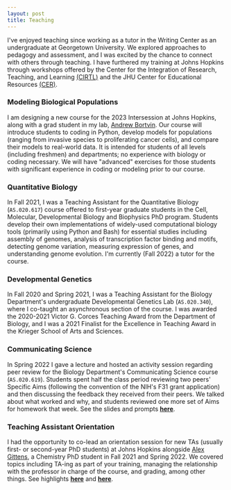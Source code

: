 ```yaml
---
layout: post
title: Teaching
---
```


I've enjoyed teaching since working as a tutor in the Writing Center as an undergraduate at Georgetown University. We explored approaches to pedagogy and assessment, and I was excited by the chance to connect with others through teaching. I have furthered my training at Johns Hopkins through workshops offered by the Center for the Integration of Research, Teaching, and Learning [(CIRTL)](https://www.cirtl.net/) and the JHU Center for Educational Resources [(CER)](https://cer.jhu.edu/).

### Modeling Biological Populations 
I am designing a new course for the 2023 Intersession at Johns Hopkins, along with a grad student in my lab, [Andrew Bortvin](https://andrew-bortvin.github.io/). Our course will introduce students to coding in Python, develop models for populations (ranging from invasive species to proliferating cancer cells), and compare their models to real-world data. It is intended for students of all levels (including freshmen) and departments; no experience with biology or coding necessary. We will have "advanced" exercises for those students with significant experience in coding or modeling prior to our course. 


### Quantitative Biology 

In Fall 2021, I was a Teaching Assistant for the Quantitative Biology (`AS.020.617`) course offered to first-year graduate students in the Cell, Molecular, Developmental Biology and Biophysics PhD program. Students develop their own implementations of widely-used computational biology tools (primarily using Python and Bash) for essential studies including assembly of genomes, analysis of transcription factor binding and motifs, detecting genome variation, measuring expression of genes, and understanding genome evolution. I'm currently (Fall 2022) a tutor for the course. 

### Developmental Genetics

In Fall 2020 and Spring 2021, I was a Teaching Assistant for the Biology Department's undergraduate Developmental Genetics Lab (`AS.020.340`), where I co-taught an asynchronous section of the course. I was awarded the 2020-2021 Victor G. Corces Teaching Award from the Department of Biology, and I was a 2021 Finalist for the Excellence in Teaching Award in the Krieger School of Arts and Sciences. 

### Communicating Science 

In Spring 2022 I gave a lecture and hosted an activity session regarding peer review for the Biology Department's Communicating Science course (`AS.020.619`). Students spent half the class period reviewing two peers' Specific Aims (following the convention of the NIH's F31 grant application) and then discussing the feedback they received from their peers. We talked about what worked and why, and students reviewed one more set of Aims for homework that week. See the slides and prompts **[here](https://drive.google.com/file/d/1KVz10cekga2QBHQQ-ArDTAg5UCpUzb5F/view?usp=sharing)**.

### Teaching Assistant Orientation 

I had the opportunity to co-lead an orientation session for new TAs (usually first- or second-year PhD students) at Johns Hopkins alongside [Alex Gittens](https://www.linkedin.com/in/alexgittens/), a Chemistry PhD student in Fall 2021 and Spring 2022. We covered topics including TA-ing as part of your training, managing the relationship with the professor in charge of the course, and grading, among other things. See highlights **[here](https://twitter.com/saracarioscia/status/1491049080055021569?s=20&t=Rz-R8nov3GIyFGyiJNKP3Q)** and **[here](https://twitter.com/saracarioscia/status/1430986468290220033?s=20&t=Rz-R8nov3GIyFGyiJNKP3Q)**.

<br />


